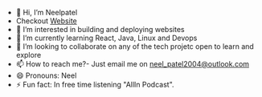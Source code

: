 - 👋 Hi, I’m Neelpatel
- Checkout [Website](https://portfolio.neelbuilds.com/)
- 👀 I’m interested in building and deploying websites
- 🌱 I’m currently learning React, Java, Linux and Devops
- 💞️ I’m looking to collaborate on any of the tech projetc open to learn and explore
- 📫 How to reach me?- Just email me on neel_patel2004@outlook.com
- 😄 Pronouns: Neel
- ⚡ Fun fact: In free time listening "AllIn Podcast".

<!---
Neelpatel1604/Neelpatel1604 is a ✨ special ✨ repository because its `README.md` (this file) appears on your GitHub profile.
You can click the Preview link to take a look at your changes.
--->
